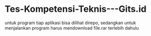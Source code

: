 # Tes-Kompetensi-Teknis---Gits.id
untuk program tiap aplikasi bisa dilihat direpo, sedangkan untuk menjalankan program harus mendownload file.rar terlebih dahulu
